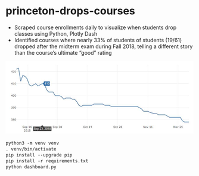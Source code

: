 # princeton-drops-courses

* Scraped course enrollments daily to visualize when students drop classes using Python, Plotly Dash
* Identified courses where nearly 33% of students of students (19/61) dropped after the midterm exam during Fall 2018, telling a different story than the course’s ultimate “good” rating

![graph](graph.jpg)


```
python3 -m venv venv
. venv/bin/activate
pip install --upgrade pip
pip install -r requirements.txt
python dashboard.py
```
